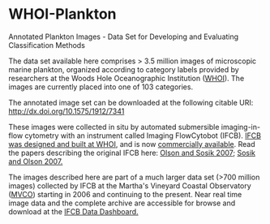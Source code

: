 # WHOI-Plankton
Annotated Plankton Images - Data Set for Developing and Evaluating Classification Methods

The data set available here comprises > 3.5 million images of microscopic marine plankton, organized according to category labels provided by researchers at the Woods Hole Oceanographic Institution ([WHOI](https://www.whoi.edu)). The images are currently placed into one of 103 categories.

The annotated image set can be downloaded at the following citable URI: http://dx.doi.org/10.1575/1912/7341

These images were collected in situ by automated submersible imaging-in-flow cytometry with an instrument called Imaging FlowCytobot (IFCB). [IFCB was designed and built at WHOI]( http://www.whoi.edu/oceanus/feature/building-an-automated-underwater-microscope), and is now [commercially available]( http://www.mclanelabs.com/master_page/product-type/samplers/imaging-flowcytobot). Read the papers describing the original IFCB here: [Olson and Sosik 2007]( http://onlinelibrary.wiley.com/doi/10.4319/lom.2007.5.195/epdf); [Sosik and Olson 2007.]( http://onlinelibrary.wiley.com/doi/10.4319/lom.2007.5.204/epdf)

The images described here are part of a much larger data set (>700 million images) collected by IFCB at the Martha's Vineyard Coastal Observatory ([MVCO](http://www.whoi.edu/mvco)) starting in 2006 and continuing to the present. Near real time image data and the complete archive are accessible for browse and download at the [IFCB Data Dashboard.](http://ifcb-data.whoi.edu/mvco)




